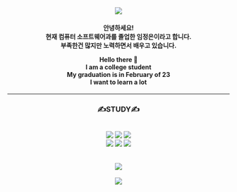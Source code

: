 <div align="center">
<img src="https://capsule-render.vercel.app/api?type=waving&color=auto&height=300&section=header&text=Jung%20Eun%20Git&fontSize=90" />

<h4>
안녕하세요! <br>
현재 컴퓨터 소프트웨어과를 졸업한 임정은이라고 합니다. <br>
부족한건 많지만 노력하면서 배우고 있습니다. <br>
  
Hello there 👋 <br>
I am a college student <br>
My graduation is in February of 23 <br>
I want to learn a lot<br>
</h4>

<hr>
  <h3> ✍STUDY✍ </h3> <br>
  <img src="https://img.shields.io/badge/C++-81F7F3?style=for-the-badge&logo=cplusplus&logoColor=black">
  <img src="https://img.shields.io/badge/Unity-585858?style=for-the-badge&logo=unity&logoColor=white" /> 
<img src="https://img.shields.io/badge/github-181717?style=for-the-badge&logo=github&logoColor=white"><br>
 <img src="https://img.shields.io/badge/HTML5-E34F26?style=for-the-badge&logo=HTML5&logoColor=white"/>
 <img src="https://img.shields.io/badge/CSS3-1572B6?style=for-the-badge&logo=CSS3&logoColor=white" /> 
  <img src="https://img.shields.io/badge/Python-3776AB?style=for-the-badge&logo=Python&logoColor=white" /> 
<br>
 <br>
 <br>
 
  
 
<img src="https://github-readme-stats.vercel.app/api/top-langs/?username=ycs-202007021&layout=compact">
  <br>
 <br>
 
<img src="https://github-readme-stats.vercel.app/api?username=ycs-202007021&show_icons=true">
 </div>
